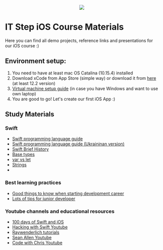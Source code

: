 <p align="center">
  <img src="https://user-images.githubusercontent.com/13054026/106465811-26e63500-64a3-11eb-811f-826773c82498.png">
</p>

# IT Step iOS Course Materials

Here you can find all demo projects, reference links and presentations for our iOS course :)

## Environment setup:
1. You need to have at least mac OS Catalina (10.15.4) installed
2. Download xCode from App Store (simple way) or download it from [here](https://stackoverflow.com/questions/10335747/how-to-download-xcode-dmg-or-xip-file) (at least 12.2 version)
3. [Virtual machine setup guide](https://www.youtube.com/watch?v=XokeH2q3JcQ&ab_channel=AmpedUpTech) (in case you have Windows and want to use own laptop)
4. You are good to go! Let's create our first iOS App :)

## Study Materials
### Swift
- [Swift programming language guide](https://docs.swift.org/swift-book/LanguageGuide/TheBasics.html)
- [Swift programming language guide (Ukraininan version)](https://book.swift.org.ua/)
- [Swift Brief History](https://www.youtube.com/watch?v=4P_ZsOqELBo&t=311s&ab_channel=SeanAllen)
- [Base types](https://www.youtube.com/watch?v=CcORJhKMelQ&ab_channel=SeanAllen)
- [var vs let](https://www.youtube.com/watch?v=2cazK9Cg2Nw&ab_channel=SeanAllen)
- [Strings](https://www.hackingwithswift.com/read/24/overview)
- 
### Best learning practices
- [Good things to know when starting development career](https://www.youtube.com/watch?v=EgpKu1tAVMY&t=31s&ab_channel=SeanAllen)
- [Lots of tips for junior developer](https://www.youtube.com/watch?v=jZ_BzV0DA58&t=82s&ab_channel=SeanAllen)
### Youtube channels and educational resources
- [100 days of Swift and iOS](https://www.hackingwithswift.com/100)
- [Hacking with Swift Youtube](https://www.youtube.com/channel/UCmJi5RdDLgzvkl3Ly0DRMlQ)
- [Raywenderlich tutorials](https://www.raywenderlich.com/getting-started)
- [Sean Allen Youtube](https://www.youtube.com/c/SeanAllen)
- [Code with Chris Youtube](https://www.youtube.com/channel/UC2D6eRvCeMtcF5OGHf1-trw)
